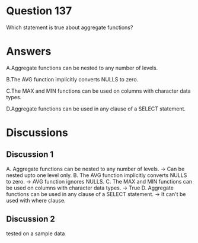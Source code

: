 # Question 137
Which statement is true about aggregate functions?

# Answers
A.Aggregate functions can be nested to any number of levels.

B.The AVG function implicitly converts NULLS to zero.

C.The MAX and MIN functions can be used on columns with character data types.

D.Aggregate functions can be used in any clause of a SELECT statement.

# Discussions
## Discussion 1
A. Aggregate functions can be nested to any number of levels. -> Can be nested upto one level only.
B. The AVG function implicitly converts NULLS to zero. -> AVG function ignores NULLS.
C. The MAX and MIN functions can be used on columns with character data types. -> True
D. Aggregate functions can be used in any clause of a SELECT statement. -> It can't be used with where clause.

## Discussion 2
tested on a sample data

